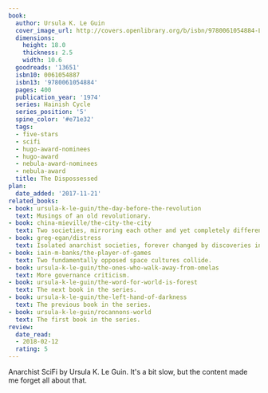 ```yaml
---
book:
  author: Ursula K. Le Guin
  cover_image_url: http://covers.openlibrary.org/b/isbn/9780061054884-L.jpg
  dimensions:
    height: 18.0
    thickness: 2.5
    width: 10.6
  goodreads: '13651'
  isbn10: 0061054887
  isbn13: '9780061054884'
  pages: 400
  publication_year: '1974'
  series: Hainish Cycle
  series_position: '5'
  spine_color: '#e71e32'
  tags:
  - five-stars
  - scifi
  - hugo-award-nominees
  - hugo-award
  - nebula-award-nominees
  - nebula-award
  title: The Dispossessed
plan:
  date_added: '2017-11-21'
related_books:
- book: ursula-k-le-guin/the-day-before-the-revolution
  text: Musings of an old revolutionary.
- book: china-mieville/the-city-the-city
  text: Two societies, mirroring each other and yet completely different.
- book: greg-egan/distress
  text: Isolated anarchist societies, forever changed by discoveries in physics.
- book: iain-m-banks/the-player-of-games
  text: Two fundamentally opposed space cultures collide.
- book: ursula-k-le-guin/the-ones-who-walk-away-from-omelas
  text: More governance criticism.
- book: ursula-k-le-guin/the-word-for-world-is-forest
  text: The next book in the series.
- book: ursula-k-le-guin/the-left-hand-of-darkness
  text: The previous book in the series.
- book: ursula-k-le-guin/rocannons-world
  text: The first book in the series.
review:
  date_read:
  - 2018-02-12
  rating: 5
---
```


Anarchist SciFi by Ursula K. Le Guin. It's a bit slow, but the content made me forget all about that.
